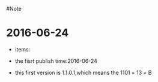 
#Note

# 2016-06-24
- items:

- the fisrt publish time:2016-06-24
  
- this first version is 1.1.0.1,which means the 1101 = 13 = B
